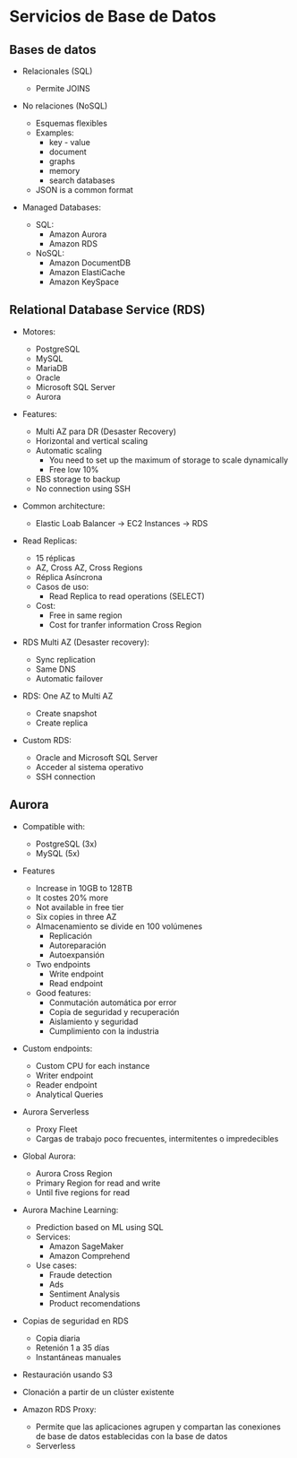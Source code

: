 # Servicios de Base de Datos

## Bases de datos

* Relacionales (SQL)
    * Permite JOINS
* No relaciones (NoSQL)
    * Esquemas flexibles
    * Examples:
        * key - value
        * document
        * graphs
        * memory
        * search databases
    * JSON is a common format

* Managed Databases:
    * SQL:
        * Amazon Aurora
        * Amazon RDS
    * NoSQL:
        * Amazon DocumentDB
        * Amazon ElastiCache
        * Amazon KeySpace

## Relational Database Service (RDS)

* Motores:
    * PostgreSQL
    * MySQL
    * MariaDB
    * Oracle
    * Microsoft SQL Server
    * Aurora

* Features:
    * Multi AZ para DR (Desaster Recovery)
    * Horizontal and vertical scaling
    * Automatic scaling
        * You need to set up the maximum of storage to scale dynamically
        * Free low 10%
    * EBS storage to backup
    * No connection using SSH

* Common architecture:
    * Elastic Loab Balancer -> EC2 Instances -> RDS

* Read Replicas:
    * 15 réplicas
    * AZ, Cross AZ, Cross Regions
    * Réplica Asíncrona
    * Casos de uso:
        * Read Replica to read operations (SELECT)
    * Cost:
        * Free in same region
        * Cost for tranfer information Cross Region
    
* RDS Multi AZ (Desaster recovery):
    * Sync replication
    * Same DNS
    * Automatic failover

* RDS: One AZ to Multi AZ
    * Create snapshot 
    * Create replica

* Custom RDS:
    * Oracle and Microsoft SQL Server
    * Acceder al sistema operativo
    * SSH connection

## Aurora

* Compatible with:
    * PostgreSQL (3x)
    * MySQL (5x)
    
* Features
    * Increase in 10GB to 128TB
    * It costes 20% more
    * Not available in free tier 
    * Six copies in three AZ
    * Almacenamiento se divide en 100 volúmenes
        * Replicación
        * Autoreparación
        * Autoexpansión
    * Two endpoints
        * Write endpoint
        * Read endpoint
    * Good features:
        * Conmutación automática por error
        * Copia de seguridad y recuperación
        * Aislamiento y seguridad
        * Cumplimiento con la industria

* Custom endpoints:
    * Custom CPU for each instance
    * Writer endpoint
    * Reader endpoint
    * Analytical Queries

* Aurora Serverless
    * Proxy Fleet
    * Cargas de trabajo poco frecuentes, intermitentes o impredecibles

* Global Aurora:
    * Aurora Cross Region
    * Primary Region for read and write
    * Until five regions for read

* Aurora Machine Learning:
    * Prediction based on ML using SQL
    * Services:
        * Amazon SageMaker
        * Amazon Comprehend
    * Use cases:
        * Fraude detection
        * Ads
        * Sentiment Analysis
        * Product recomendations

* Copias de seguridad en RDS
    * Copia diaria
    * Retenión 1 a 35 días
    * Instantáneas manuales

* Restauración usando S3
* Clonación a partir de un clúster existente
* Amazon RDS Proxy:
    * Permite que las aplicaciones agrupen y compartan las conexiones de base de datos establecidas con la base de datos
    * Serverless

